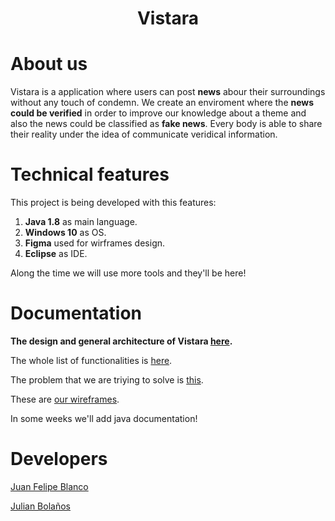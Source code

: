 <h1>
    <br>
    <p align="center">
        <br>
        <b>
        Vistara
        </b>
    </p>
</h1>

# **About us**
Vistara is a application where users can post **news** abour their surroundings without any touch of condemn. We create an enviroment where the **news could be verified** in order to improve our knowledge about a theme and also the news could be classified as **fake news**. Every body is able to share their reality under the idea of communicate veridical information.

# **Technical features**
This project is being developed with this features:
1. **Java 1.8** as main language.
2. **Windows 10** as OS.
3. **Figma** used for wirframes design.
4. **Eclipse** as IDE.

Along the time we will use more tools and they'll be here!

# **Documentation**
**The design and general architecture of Vistara [here](https://github.com/julian-b24/vistara-news-app/raw/master/docs/Blanco-Bola%C3%B1os.pdf).**

The whole list of functionalities is [here](https://github.com/julian-b24/vistara-news-app/raw/master/docs/Requerimientos%20Funcionales.pdf).

The problem that we are triying to solve is [this](https://github.com/julian-b24/vistara-news-app/raw/master/docs/Enunciado.pdf).

These are [our wireframes](https://github.com/julian-b24/vistara-news-app/raw/master/docs/Wireframes.pdf).

In some weeks we'll add java documentation!

# **Developers**
[Juan Felipe Blanco](https://github.com/JuanFeBlancoT)

[Julian Bolaños](https://github.com/julian-b24)